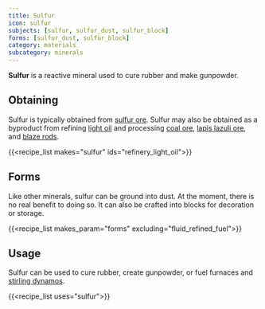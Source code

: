 ```yaml
---
title: Sulfur
icon: sulfur
subjects: [sulfur, sulfur_dust, sulfur_block]
forms: [sulfur_dust, sulfur_block]
category: materials
subcategory: minerals
---
```


**Sulfur** is a reactive mineral used to cure rubber and make gunpowder.

Obtaining
---------
Sulfur is typically obtained from [sulfur ore](../ores). Sulfur may also be obtained as a byproduct from refining [light oil](../light-oil) and processing [coal ore](https://minecraft.fandom.com/wiki/Coal_Ore), [lapis lazuli ore](https://minecraft.fandom.com/wiki/Lapis_Lazuli_Ore), and [blaze rods](https://minecraft.fandom.com/wiki/Blaze_Rod).

{{<recipe_list makes="sulfur" ids="refinery_light_oil">}}


Forms
---------
Like other minerals, sulfur can be ground into dust. At the moment, there is no real benefit to doing so. It can also be crafted into blocks for decoration or storage.

{{<recipe_list makes_param="forms" excluding="fluid_refined_fuel">}}


Usage
-----
Sulfur can be used to cure rubber, create gunpowder, or fuel furnaces and [stirling dynamos](../../expansion/stirling-dynamo/).

{{<recipe_list uses="sulfur">}}
